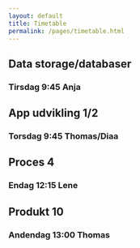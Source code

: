 ```yaml
---
layout: default
title: Timetable
permalink: /pages/timetable.html
---
```

<div class="container">
  <div class="text textblock half">
    <h2>Data storage/databaser</h2>
    <h3>Tirsdag 9:45 Anja</h3>
  </div>

  <div class="text textblock half">
    <h2>App udvikling 1/2</h2>
    <h3>Torsdag 9:45 Thomas/Diaa</h3>
  </div>

  <div class="text textblock half">
    <h2>Proces 4</h2>
    <h3>Endag 12:15 Lene</h3>
  </div>

  <div class="text textblock half">
    <h2>Produkt 10</h2>
    <h3>Andendag 13:00 Thomas</h3>
  </div>
</div>
